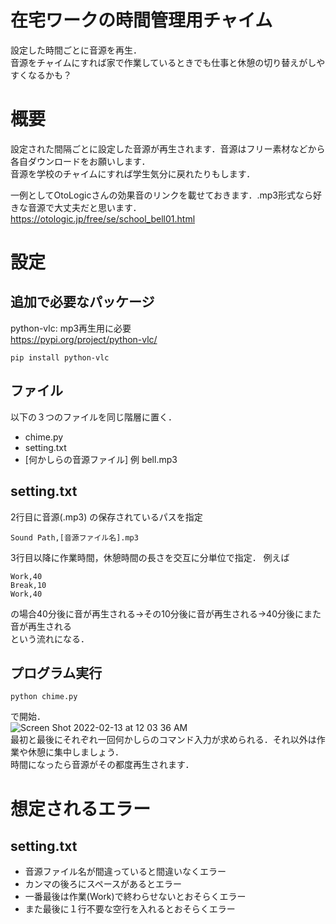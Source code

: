 # 在宅ワークの時間管理用チャイム
設定した時間ごとに音源を再生．<br/>
音源をチャイムにすれば家で作業しているときでも仕事と休憩の切り替えがしやすくなるかも？

# 概要
設定された間隔ごとに設定した音源が再生されます．音源はフリー素材などから各自ダウンロードをお願いします．<br/>
音源を学校のチャイムにすれば学生気分に戻れたりもします．

一例としてOtoLogicさんの効果音のリンクを載せておきます．.mp3形式なら好きな音源で大丈夫だと思います．
https://otologic.jp/free/se/school_bell01.html

# 設定
## 追加で必要なパッケージ
python-vlc: mp3再生用に必要<br/>
https://pypi.org/project/python-vlc/ <br/>
```
pip install python-vlc
```

## ファイル
以下の３つのファイルを同じ階層に置く．
- chime.py
- setting.txt
- [何かしらの音源ファイル] 例 bell.mp3

## setting.txt
2行目に音源(.mp3) の保存されているパスを指定
```
Sound Path,[音源ファイル名].mp3
```
3行目以降に作業時間，休憩時間の長さを交互に分単位で指定．
例えば
```
Work,40
Break,10
Work,40
```
の場合40分後に音が再生される->その10分後に音が再生される->40分後にまた音が再生される<br/>
という流れになる．

## プログラム実行
```
python chime.py
```
で開始．<br/>
![Screen Shot 2022-02-13 at 12 03 36 AM](https://user-images.githubusercontent.com/99575549/153745771-fb3fb92b-aa16-4952-9f85-404f1b781056.png)</br>
最初と最後にそれぞれ一回何かしらのコマンド入力が求められる．それ以外は作業や休憩に集中しましょう．<br/>
時間になったら音源がその都度再生されます．

# 想定されるエラー
## setting.txt
- 音源ファイル名が間違っていると間違いなくエラー
- カンマの後ろにスペースがあるとエラー
- 一番最後は作業(Work)で終わらせないとおそらくエラー
- また最後に１行不要な空行を入れるとおそらくエラー
